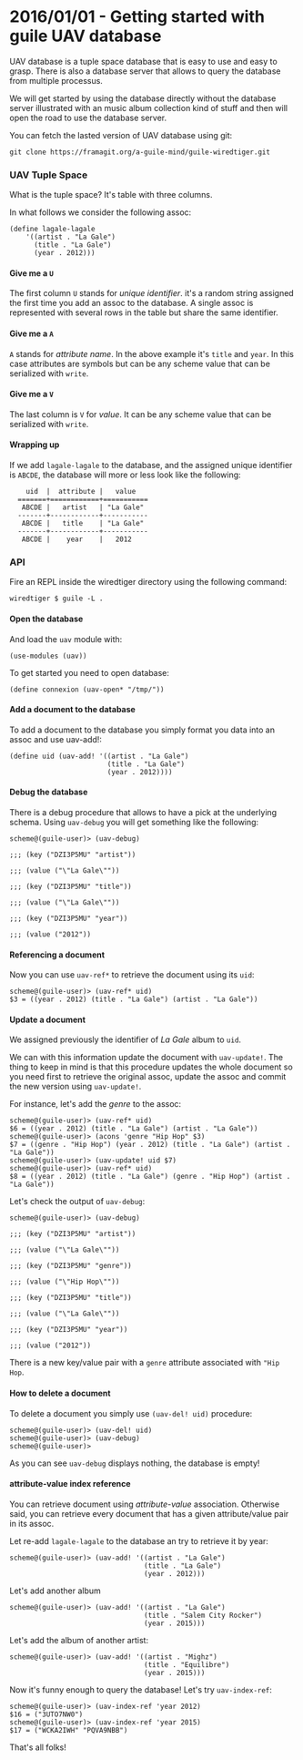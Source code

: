 # 2016/01/01 - Getting started with guile UAV database

UAV database is a tuple space database that is easy to use and easy to
grasp. There is also a database server that allows to query the database
from multiple processus.

We will get started by using the database directly without the database
server illustrated with an music album collection kind of stuff and then
will open the road to use the database server.

You can fetch the lasted version of UAV database using git:

```
git clone https://framagit.org/a-guile-mind/guile-wiredtiger.git
```

### UAV Tuple Space

What is the tuple space? It's table with three columns.

In what follows we consider the following assoc:

```
(define lagale-lagale
    '((artist . "La Gale")
      (title . "La Gale")
      (year . 2012)))
```

#### Give me a `U`

The first column `U` stands for *unique identifier*. it's a random
string assigned the first time you add an assoc to the database. A
single assoc is represented with several rows in the table but share
the same identifier.

#### Give me a `A`

`A` stands for *attribute name*. In the above example it's `title` and
`year`. In this case attributes are symbols but can be any scheme
value that can be serialized with `write`.

#### Give me a `V`

The last column is `V` for *value*. It can be any scheme value that
can be serialized with `write`.

#### Wrapping up

If we add `lagale-lagale` to the database, and the assigned unique
identifier is `ABCDE`, the database will more or less look like the
following:

```
    uid  |  attribute |   value
  =======+============+===========
   ABCDE |   artist   | "La Gale"
  -------+------------+-----------
   ABCDE |   title    | "La Gale"
  -------+------------+-----------
   ABCDE |    year    |   2012
```

### API

Fire an REPL inside the wiredtiger directory using the following command:

```
wiredtiger $ guile -L .
```

#### Open the database

And load the `uav` module with:

```
(use-modules (uav))
```

To get started you need to open database:

```
(define connexion (uav-open* "/tmp/"))
```

#### Add a document to the database

To add a document to the database you simply format you data into an
assoc and use uav-add!:

```
(define uid (uav-add! '((artist . "La Gale")
                        (title . "La Gale")
                        (year . 2012))))
```

#### Debug the database

There is a debug procedure that allows to have a pick at the
underlying schema.  Using `uav-debug` you will get something like the
following:

```
scheme@(guile-user)> (uav-debug)

;;; (key ("DZI3P5MU" "artist"))

;;; (value ("\"La Gale\""))

;;; (key ("DZI3P5MU" "title"))

;;; (value ("\"La Gale\""))

;;; (key ("DZI3P5MU" "year"))

;;; (value ("2012"))
```

#### Referencing a document

Now you can use `uav-ref*` to retrieve the document using its `uid`:

```
scheme@(guile-user)> (uav-ref* uid)
$3 = ((year . 2012) (title . "La Gale") (artist . "La Gale"))
```

#### Update a document

We assigned previously the identifier of *La Gale* album to `uid`.

We can with this information update the document with `uav-update!`.
The thing to keep in mind is that this procedure updates the whole
document so you need first to retrieve the original assoc, update
the assoc and commit the new version using `uav-update!`.

For instance, let's add the *genre* to the assoc:

```
scheme@(guile-user)> (uav-ref* uid)
$6 = ((year . 2012) (title . "La Gale") (artist . "La Gale"))
scheme@(guile-user)> (acons 'genre "Hip Hop" $3)
$7 = ((genre . "Hip Hop") (year . 2012) (title . "La Gale") (artist . "La Gale"))
scheme@(guile-user)> (uav-update! uid $7)
scheme@(guile-user)> (uav-ref* uid)
$8 = ((year . 2012) (title . "La Gale") (genre . "Hip Hop") (artist . "La Gale"))
```

Let's check the output of `uav-debug`:

```
scheme@(guile-user)> (uav-debug)

;;; (key ("DZI3P5MU" "artist"))

;;; (value ("\"La Gale\""))

;;; (key ("DZI3P5MU" "genre"))

;;; (value ("\"Hip Hop\""))

;;; (key ("DZI3P5MU" "title"))

;;; (value ("\"La Gale\""))

;;; (key ("DZI3P5MU" "year"))

;;; (value ("2012"))
```

There is a new key/value pair with a `genre` attribute associated with
`"Hip Hop`.

#### How to delete a document

To delete a document you simply use `(uav-del! uid)` procedure:

```
scheme@(guile-user)> (uav-del! uid)
scheme@(guile-user)> (uav-debug)
scheme@(guile-user)>
```

As you can see `uav-debug` displays nothing, the database is empty!

#### attribute-value index reference

You can retrieve document using *attribute-value* association. Otherwise
said, you can retrieve every document that has a given attribute/value pair
in its assoc.

Let re-add `lagale-lagale` to the database an try to retrieve it by year:

```
scheme@(guile-user)> (uav-add! '((artist . "La Gale")
                                 (title . "La Gale")
                                 (year . 2012)))
```

Let's add another album

```
scheme@(guile-user)> (uav-add! '((artist . "La Gale")
                                 (title . "Salem City Rocker")
                                 (year . 2015)))
```

Let's add the album of another artist:

```
scheme@(guile-user)> (uav-add! '((artist . "Mighz")
                                 (title . "Equilibre")
                                 (year . 2015)))
```

Now it's funny enough to query the database! Let's try `uav-index-ref`:

```
scheme@(guile-user)> (uav-index-ref 'year 2012)
$16 = ("3UTO7NW0")
scheme@(guile-user)> (uav-index-ref 'year 2015)
$17 = ("WCKA2IWH" "PQVA9NBB")
```

That's all folks!
